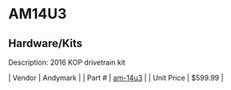 # AM14U3
## Hardware/Kits
Description: 	2016 KOP drivetrain kit 

| Vendor | Andymark | 
| Part # | [am-14u3](http://www.andymark.com/AM14U3-p/am-14u3.htm) | 
| Unit Price | $599.99 | 
